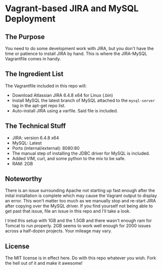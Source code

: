 # Vagrant-based JIRA and MySQL Deployment

## The Purpose

You need to do some development work with JIRA, but you don't have the time or patience to install JIRA by hand. 
This is where the JIRA-MySQL Vagrantfile comes in handy. 

## The Ingredient List

The Vagrantfile included in this repo will:

- Download Atlassian JIRA 6.4.8 x64 for Linux (.bin)
- Install MySQL the latest branch of MySQL attached to the `mysql-server` tag in the apt-get repo list.
- Auto-install JIRA using a varfile. Said file is included.

## The Technical Stuff

- JIRA: version 6.4.8 x64
- MySQL: Latest
- Ports (internal/external): 8080:80
- The manual step of installing the JDBC driver for MySQL is included.
- Added VIM, curl, and some python to the mix to be safe.
- RAM: 2GB

## Noteworthy

There is an issue surrounding Apache not starting up fast enough after the inital installation is complete which may cause the Vagrant output to display an error. This won't matter too much as we manually stop and re-start JIRA after copying over the MySQL driver.
If you find yourself not being able to get past that issue, file an issue in this repo and I'll take a look. 

I tried this setup with 1GB and the 1.5GB and there wasn't enough ram for Tomcat to run properly. 2GB seems to work well enough for 2000 issues across a half-dozen projects. Your mileage may vary.

## License

The MIT license is in effect here. Do with this repo whatever you wish. Fork the hell out of it and make it awesome!
